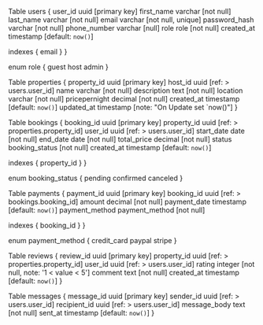 Table users {
  user_id uuid [primary key]
  first_name varchar [not null]
  last_name varchar [not null]
  email varchar [not null, unique]
  password_hash varchar [not null]
  phone_number varchar [null]
  role role [not null]
  created_at timestamp [default: `now()`]

  indexes {
    email
  }
}

enum role {
  guest
  host
  admin
}

Table properties {
  property_id uuid [primary key]
  host_id uuid [ref: > users.user_id]
  name varchar [not null]
  description text [not null]
  location varchar [not null]
  pricepernight decimal [not null]
  created_at timestamp [default: `now()`]
  updated_at timestamp [note: "On Update set `now()"]
}

Table bookings {
  booking_id uuid [primary key]
  property_id uuid [ref: > properties.property_id]
  user_id uuid [ref: > users.user_id]
  start_date date [not null]
  end_date date [not null]
  total_price decimal [not null]
  status booking_status [not null]
  created_at timestamp [default: `now()`]

  indexes {
    property_id
  }
}

enum booking_status {
  pending
  confirmed
  canceled
}

Table payments {
  payment_id uuid [primary key]
  booking_id uuid [ref: > bookings.booking_id]
  amount decimal [not null]
  payment_date timestamp [default: `now()`]
  payment_method payment_method [not null]

  indexes {
    booking_id
  }
}

enum payment_method {
  credit_card
  paypal
  stripe
}

Table reviews {
    review_id uuid [primary key]
    property_id uuid [ref: > properties.property_id]
    user_id uuid [ref: > users.user_id]
    rating integer [not null, note: '1 < value < 5']
    comment text [not null]
    created_at timestamp [default: `now()`]
}

Table messages {
    message_id uuid [primary key]
    sender_id uuid [ref: > users.user_id]
    recipient_id uuid [ref: > users.user_id]
    message_body text [not null]
    sent_at timestamp [default: `now()`]
}